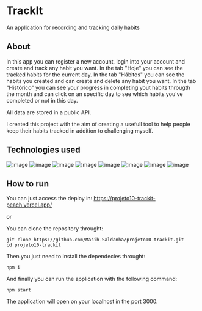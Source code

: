 # TrackIt

An application for recording and tracking daily habits

## About

In this app you can register a new account, login into your account and create and track any habit you want.
In the tab "Hoje" you can see the tracked habits for the current day.
In the tab "Hábitos" you can see the habits you created and can create and delete any habit you want.
In the tab "Histórico" you can see your progress in completing yout habits througth the month and can click on an specific day to see which habits you've completed or not in this day.

All data are stored in a public API.

I created this project with the aim of creating a usefull tool to help people keep their habits tracked in addition to challenging myself.

## Technologies used

![image](https://img.shields.io/badge/npm-CB3837?style=for-the-badge&logo=npm&logoColor=white)
![image](https://img.shields.io/badge/React-20232A?style=for-the-badge&logo=react&logoColor=61DAFB)
![image](https://img.shields.io/badge/React_Router-CA4245?style=for-the-badge&logo=react-router&logoColor=white)
![image](https://img.shields.io/badge/HTML5-E34F26?style=for-the-badge&logo=html5&logoColor=white)
![image](https://img.shields.io/badge/JavaScript-323330?style=for-the-badge&logo=javascript&logoColor=F7DF1E)
![image](https://img.shields.io/badge/styled--components-DB7093?style=for-the-badge&logo=styled-components&logoColor=white)
![image](https://img.shields.io/badge/json-5E5C5C?style=for-the-badge&logo=json&logoColor=white)
![image](https://img.shields.io/badge/Vercel-000000?style=for-the-badge&logo=vercel&logoColor=white)

## How to run

You can just access the deploy in: https://projeto10-trackit-peach.vercel.app/

or

You can clone the repository throught:
```
git clone https://github.com/Masih-Saldanha/projeto10-trackit.git
cd projeto10-trackit
```
Then you just need to install the dependecies throught:
```
npm i
```
And finally you can run the application with the following command:
```
npm start
```
The application will open on your localhost in the port 3000.
